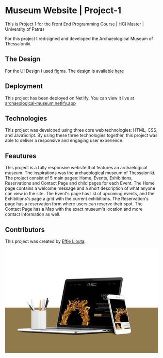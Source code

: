 # Museum Website | Project-1
This is Project 1 for the Front End Programming Course | HCI Master | University of Patras

For this project I redisigned and developed the Archaeological Museum of Thessaloniki.

## The Design
For the UI Design I used figma. The design is available [here](https://www.figma.com/file/hXjDsVf25Vjy7TNS5JKYq8/Assigment-1-%2F-Font-End-Programming?node-id=1%3A2&t=YOvk0zZlQdtEu2Wf-1)

## Deployment
This project has been deployed on Netlify. You can view it live at [archaeological-museum.netlify.app](https://archaeological-museum.netlify.app)

## Technologies
This project was developed using three core web technologies: HTML, CSS, and JavaScript. By using these three technologies together, this project was able to deliver a responsive and engaging user experience.

## Feautures
This project is a fully responsive website that features an archaelogical museum. The inspirations was the archaeological museum of Thessaloniki. The project consist of 5 main pages: Home, Events, Exhibitions, Reservations and Contact Page and child pages for each Event. The Home page contains a welcome message and a short description of what anyone can view in the site. The Event's page has list of upcoming events, and the Exhibitions's page a grid with the current exhibitions. The Reservation's page has a reservation form where users can reserve their spot. The Contact Page has a Map with the exact museum's location and more contact information as well. 

## Contributors
This project was created by [Effie Liouta](https://github.com/e-liouta).

![image](images/presentation.png)
